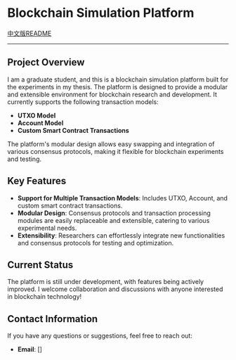 # Blockchain Simulation Platform

[中文版README](README_zh.md)

---

## Project Overview

I am a graduate student, and this is a blockchain simulation platform built for the experiments in my thesis. The platform is designed to provide a modular and extensible environment for blockchain research and development. It currently supports the following transaction models:

- **UTXO Model**
- **Account Model**
- **Custom Smart Contract Transactions**

The platform's modular design allows easy swapping and integration of various consensus protocols, making it flexible for blockchain experiments and testing.

## Key Features

- **Support for Multiple Transaction Models**: Includes UTXO, Account, and custom smart contract transactions.
- **Modular Design**: Consensus protocols and transaction processing modules are easily replaceable and extensible, catering to various experimental needs.
- **Extensibility**: Researchers can effortlessly integrate new functionalities and consensus protocols for testing and optimization.

## Current Status

The platform is still under development, with features being actively improved. I welcome collaboration and discussions with anyone interested in blockchain technology!

## Contact Information

If you have any questions or suggestions, feel free to reach out:
- **Email**: []
